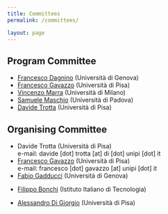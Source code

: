 ```yaml
---
title: Committees 
permalink: /committees/ 

layout: page 
---
```


## Program Committee
* [Francesco Dagnino](https://fdgn.github.io) (Università di Genova) 
* [Francesco Gavazzo](https://sites.google.com/view/francescogavazzo/home) (Università di Pisa)
* [Vincenzo Marra](http://marra.di.unimi.it) (Università di Milano)
* [Samuele Maschio](https://sites.google.com/view/samuelemaschio/home) (Università di Padova)
* [Davide Trotta](https://www.di.univr.it/?ent=persona&id=42247&lang=en) (Università di Pisa)

## Organising Committee 
* Davide Trotta (Università di Pisa)  
e-mail: davide [dot] trotta [at] di [dot] unipi [dot] it 
* [Francesco Gavazzo](https://fdgn.github.io/) (Università di Pisa)  
e-mail: francesco [dot] gavazzo [at] unipi [dot] it
* [Fabio Gadducci](https://jacopoemmenegger.wordpress.com/) (Università di Genova)  
<!-- e-mail: emmenegger [at] dima [dot] unige [dot] it --> 
* [Filippo Bonchi](https://enricoghiorzi.github.io) (Istituto Italiano di Tecnologia)  
<!-- e-mail: enrico [dot] ghiorzi [at] gmail [dot] com  -->
* [Alessandro Di Giorgio](https://enricoghiorzi.github.io) (Università di Pisa)  
<!-- e-mail: enrico [dot] ghiorzi [at] gmail [dot] com  -->





